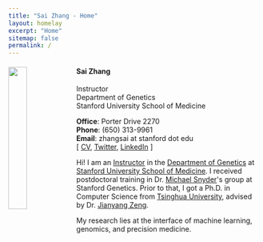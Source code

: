 ```yaml
---
title: "Sai Zhang - Home"
layout: homelay
excerpt: "Home"
sitemap: false
permalink: /
---
```


<div class="col-sm-12 clearfix">
<img src="{{ site.url }}{{ site.baseurl }}/images/szhang.png" class="img-responsive" width="27%" style="float: left" />
<ul>
<h4><b>Sai Zhang</b></h4>
Instructor<br>
Department of Genetics<br>
Stanford University School of Medicine<br>

  
<b>Office</b>&#58; Porter Drive 2270<br>
<b>Phone</b>&#58; (650) 313-9961<br>
<b>Email</b>&#58; zhangsai at stanford dot edu<br>
[ <a href="{{ site.url }}{{ site.baseurl }}/CV/cv.pdf">CV</a>, <a href="https://twitter.com/saizhang0">Twitter</a>, <a href="https://www.linkedin.com/in/sai-zhang-8b757817a/">LinkedIn</a> ]
</ul>
</div>

Hi! I am an [Instructor](https://profiles.stanford.edu/sai-zhang) in the [Department of Genetics](https://med.stanford.edu/genetics.html) at [Stanford University School of Medicine](https://med.stanford.edu/). I received postdoctoral training in Dr. [Michael Snyder](https://med.stanford.edu/snyderlab.html)'s group at Stanford Genetics. Prior to that, I got a Ph.D. in Computer Science from [Tsinghua University](https://www.tsinghua.edu.cn/en/), advised by Dr. [Jianyang Zeng](https://iiis.tsinghua.edu.cn/zengjy/).

My research lies at the interface of machine learning, genomics, and precision medicine. 
